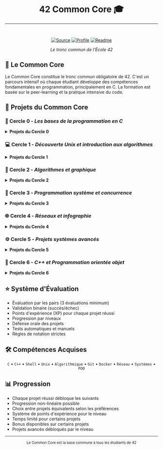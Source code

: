 <div align="center">

# 42 Common Core 🎓
---
<br>

[![Source](https://img.shields.io/badge/Source-Code_Projects-181717?logo=github&logoColor=white)](https://github.com/Xxzer042xX/42-Piscine/tree/master)
[![Profile](https://img.shields.io/badge/Main-Profile-purple?logo=github&logoColor=white)](https://github.com/Xxzer042xX)
[![Readme](https://img.shields.io/badge/Readme-Project-181717?logo=github&logoColor=white)](https://github.com/Xxzer042xX/42-Common-Core/blob/main/README.md)


*Le tronc commun de l'École 42*
</div>

## 📘 Le Common Core
Le Common Core constitue le tronc commun obligatoire de 42. C'est un parcours intensif où chaque étudiant développe des compétences fondamentales en programmation, principalement en C. La formation est basée sur le peer-learning et la pratique intensive du code.

## 🎯 Projets du Common Core

### 🔰 Cercle 0 - *Les bases de la programmation en C*
<details>
<summary><strong>Projets du Cercle 0</strong></summary>

- [**libft**](https://github.com/Xxzer042xX/42-Common-Core/tree/main/libft)
  
  - Recréation des fonctions essentielles de la libc
  - Premier projet en C du cursus
  - Fondamentaux de la programmation en C
  - Gestion de la mémoire (malloc, free)
  - Manipulation de chaînes de caractères
  - Création et manipulation de listes chaînées
  - Fonctions de conversion de types
  - Implémentation de fonctions mathématiques de base
  - Gestion des erreurs et des cas limites
</details>

### 💻 Cercle 1 - *Découverte Unix et introduction aux algorithmes*
<details>
<summary><strong>Projets du Cercle 1</strong></summary>

- [**get_next_line**](https://github.com/Xxzer042xX/42-Common-Core/tree/main/get_next_line)
  - Lecture de fichier ligne par ligne
  - Gestion avancée des file descriptors
  - Allocation dynamique optimisée
  - Buffer management et memory leaks
  - Gestion de fichiers multiples simultanément
  - Utilisation des variables statiques
  - Optimisation des performances de lecture

- [**ft_printf**](https://github.com/42School/ft_printf)
  - Reproduction complète de printf
  - Gestion des fonctions variadiques
  - Parsing complexe de format
  - Gestion de multiples conversions (%s, %d, %x, etc.)
  - Gestion des flags de format (-, 0, ., *)
  - Optimisation des performances d'affichage
  - Gestion précise des types de données

- [**Born2beroot**](https://github.com/42School/Born2beroot)
  - Installation complète d'un système Debian/CentOS
  - Partitionnement avancé avec LVM
  - Configuration sécurisée de SSH
  - Mise en place d'un pare-feu UFW/Firewalld
  - Politique stricte de mots de passe avec PAM
  - Configuration de sudo avec règles strictes
  - Script de monitoring système
  - Configuration de WordPress avec Lighttpd/Apache
</details>

### 🌟 Cercle 2 - *Algorithmes et graphique*
<details>
<summary><strong>Projets du Cercle 2</strong></summary>

- [**push_swap**](https://github.com/Xxzer042xX/42-Common-Core/tree/main/push_swap)
  - Implémentation d'algorithmes de tri efficaces
  - Optimisation avec un nombre limité d'opérations
  - Manipulation de deux piles avec règles spécifiques
  - Analyse de complexité algorithmique
  - Gestion des cas d'erreur et de la mémoire
  - Développement d'une stratégie de tri optimale

- **Premier choix:**
  - [**minitalk**](https://github.com/42School/minitalk)
    - Communication entre processus via signaux Unix
    - Utilisation précise de SIGUSR1 et SIGUSR2
    - Gestion bit à bit des données
    - Transmission fiable de messages
    - Gestion des erreurs de transmission
    - Support Unicode et caractères spéciaux
  - *ou*
  - [**pipex**](https://github.com/42School/pipex)
    
    - Reproduction du comportement des pipes shell
    - Gestion des processus fils et père
    - Redirection des entrées/sorties
    - Exécution de commandes shell
    - Gestion des erreurs et des cas limites
    - Manipulation avancée des file descriptors

- **Second choix:**
  - [**so_long**](https://github.com/42School/so_long)
    
    - Création d'un jeu 2D avec MinilibX
    - Gestion complète des événements
    - Parsing de fichier map
    - Animation de sprites
    - Gestion des collisions
    - Path finding basique
    - Optimisation du rendu graphique
  - *ou*
  - [**FdF**](https://github.com/42School/fdf)
    - Représentation filaire 3D (Fil de Fer)
    - Transformations géométriques complexes
    - Projection isométrique et parallèle
    - Gestion avancée de la souris et du clavier
    - Parsing de fichiers de heightmap
    - Rotation et zoom du modèle
    - Gestion des couleurs et du gradient
  - *ou*
  - [**fractol**](https://github.com/42School/fractol)
    - Création de différentes fractales (Mandelbrot, Julia...)
    - Optimisation graphique poussée
    - Gestion avancée des couleurs et palettes
    - Zoom infini et déplacement fluide
    - Interaction en temps réel
    - Multithreading pour les performances
    - Paramètres modifiables en temps réel
</details>

### 🚀 Cercle 3 - *Programmation système et concurrence*
<details>
<summary><strong>Projets du Cercle 3</strong></summary>

- [**philosophers**](https://github.com/42School/philosophers)
  - Implémentation du problème des philosophes
  - Gestion fine des threads et mutex
  - Prévention des deadlocks
  - Synchronisation des processus
  - Gestion des ressources partagées
  - Optimisation des performances
  - Monitoring de l'état des philosophes
  - Gestion du temps précise

- [**minishell**](https://github.com/42School/minishell)
  - Création d'un shell complet style bash
  - Gestion du prompt et historique
  - Parsing complexe des commandes
  - Gestion des pipes et redirections
  - Variables d'environnement
  - Signaux et contrôle des processus
  - Builtins (cd, echo, export, etc.)
  - Gestion des quotes et caractères spéciaux
  - Expansion des variables
</details>

### 🌐 Cercle 4 - *Réseaux et infographie*
<details>
<summary><strong>Projets du Cercle 4</strong></summary>

- [**NetPractice**](https://github.com/42School/NetPractice)
  - Configuration réseau TCP/IP
  - Compréhension du modèle OSI
  - Calcul de masques de sous-réseau
  - Configuration de routage
  - Diagnostic des problèmes réseau
  - Topologie réseau
  - Sécurité réseau de base

- **Choix:**
  - [**cub3d**](https://github.com/42School/cub3d)
    
    - Moteur de raycasting comme Wolfenstein 3D
    - Rendu 3D temps réel
    - Textures sur les murs
    - Gestion des sprites et transparence
    - Parsing de fichier de configuration
    - Collisions et mouvements
    - Optimisation des performances
    - Minimap et éléments d'interface
  - *ou*
  - [**miniRT**](https://github.com/42School/miniRT)
    
    - Moteur de raytracing complet
    - Calculs vectoriels avancés
    - Multiples objets géométriques
    - Effets de lumière et ombres
    - Réflexions et transparence
    - Anti-aliasing
    - Multi-threading pour les performances
    - Format de scène personnalisé
</details>

### ⚙️ Cercle 5 - *Projets systèmes avancés*
<details>
<summary><strong>Projets du Cercle 5</strong></summary>

- [**inception**](https://github.com/42School/inception)
  - Configuration de containers Docker
  - Orchestration avec docker-compose
  - Administration système avancée
  - Configuration de Nginx, WordPress, MariaDB
  - Gestion des volumes persistants
  - Réseaux Docker personnalisés
  - SSL/TLS et sécurité
  - Scripts d'automatisation

- [**webserv**](https://github.com/42School/webserv)
  - Serveur HTTP complet en C++98
  - Gestion des requêtes HTTP
  - Configuration style Nginx
  - Support CGI complet
  - Gestion des sessions
  - Multiplexing des connexions
  - Gestion des erreurs HTTP
  - Tests de performances
</details>

### 🔄 Cercle 6 - *C++ et Programmation orientée objet*
<details>
<summary><strong>Projets du Cercle 6</strong></summary>

- [**ft_containers**](https://github.com/42School/ft_containers)
  - Implémentation des containers STL
  - Vector avec allocation dynamique
  - Map avec arbre rouge-noir
  - Stack et autres adaptateurs
  - Iterators et const_iterators
  - Templates avancés
  - RAII et exception safety
  - Tests de performances vs STL

- [**ft_irc**](https://github.com/42School/ft_irc)
  - Serveur IRC complet en C++98
  - Protocole IRC (RFC 1459)
  - Gestion des clients multiples
  - Commandes IRC standard
  - Channels et modes
  - Opérateurs et permissions
  - File transfer
  - Gestion des bans et kicks
</details>

## ⭐ Système d'Évaluation
- Évaluation par les pairs (3 évaluations minimum)
- Validation binaire (succès/échec)
- Points d'expérience (XP) pour chaque projet réussi
- Progression par niveaux
- Défense orale des projets
- Tests automatiques et manuels
- Règles de notation strictes

## 🛠️ Compétences Acquises
<div align="center">

`C` • `C++` • `Shell` • `Unix` • `Algorithmique` • `Git` • `Docker` • `Réseau` • `Systèmes` • `POO`
</div>

## 📊 Progression
- Chaque projet réussi débloque les suivants
- Progression non-linéaire possible
- Choix entre projets équivalents selon les préférences
- Système de points d'expérience pour le niveau
- Temps limité pour certains projets
- Bonus disponibles sur certains projets
- Projets avancés débloqués par le niveau

---
<div align="center">
<sub>Le Common Core est la base commune à tous les étudiants de 42</sub>
</div>
